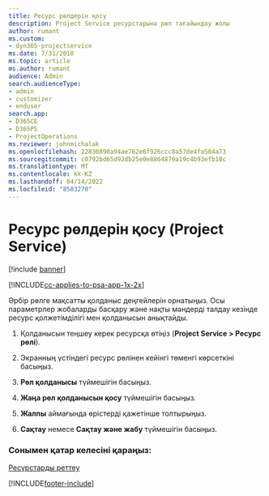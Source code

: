 ```yaml
---
title: Ресурс рөлдерін қосу
description: Project Service ресурстарына рөл тағайындау жолы
author: rumant
ms.custom:
- dyn365-projectservice
ms.date: 7/31/2018
ms.topic: article
ms.author: rumant
audience: Admin
search.audienceType:
- admin
- customizer
- enduser
search.app:
- D365CE
- D365PS
- ProjectOperations
ms.reviewer: johnmichalak
ms.openlocfilehash: 22830890a94ae762e6f926ccc8a57de4fa584a73
ms.sourcegitcommit: c0792bd65d92db25e0e8864879a19c4b93efb10c
ms.translationtype: MT
ms.contentlocale: kk-KZ
ms.lasthandoff: 04/14/2022
ms.locfileid: "8583270"
---
```

# <a name="add-resource-roles-project-service"></a>Ресурс рөлдерін қосу (Project Service)

[!include [banner](../includes/psa-now-project-operations.md)]

[!INCLUDE[cc-applies-to-psa-app-1x-2x](../includes/cc-applies-to-psa-app-1x-2x.md)]

Әрбір рөлге мақсатты қолданыс деңгейлерін орнатыңыз. Осы параметрлер жобаларды басқару және нақты мәндерді талдау кезінде ресурс қолжетімділігі мен қолданысын анықтайды.  
  
1.  Қолданысын теңшеу керек ресурсқа өтіңіз (**Project Service > Ресурс рөлі**).  
  
2.  Экранның үстіндегі ресурс рөлінен кейінгі төменгі көрсеткіні басыңыз.  
  
3.  **Рөл қолданысы** түймешігін басыңыз.  
  
4.  **Жаңа рөл қолданысын қосу** түймешігін басыңыз.  
  
5.  **Жалпы** аймағында өрістерді қажетінше толтырыңыз.  
  
6.  **Сақтау** немесе **Сақтау және жабу** түймешігін басыңыз.  
  
### <a name="see-also"></a>Сонымен қатар келесіні қараңыз:  
 [Ресурстарды реттеу](../psa/set-up-resources.md)


[!INCLUDE[footer-include](../includes/footer-banner.md)]

